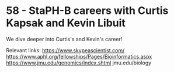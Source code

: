# 58 - StaPH-B careers with Curtis Kapsak and Kevin Libuit

We dive deeper into Curtis's and Kevin's career!

Relevant links:
https://www.skypeascientist.com/
https://www.aphl.org/fellowships/Pages/Bioinformatics.aspx
https://www.jmu.edu/genomics/index.shtml
jmu.edu/biology


